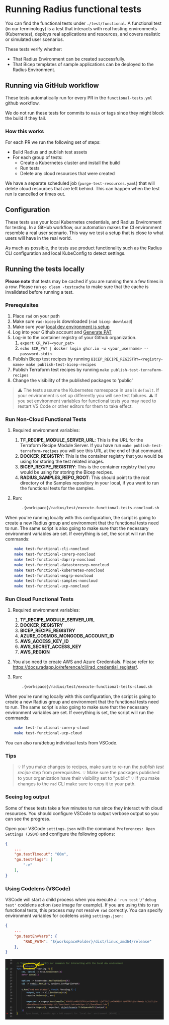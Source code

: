 # Running Radius functional tests

You can find the functional tests under `./test/functional`. A functional test (in our terminology) is a test that interacts with real hosting environments (Kubernetes), deploys real applications and resources, and covers realistic or simulated user scenarios.

These tests verify whether:

- That Radius Environment can be created successfully.
- That Bicep templates of sample applications can be deployed to the Radius Environment.

## Running via GitHub workflow

These tests automatically run for every PR in the `functional-tests.yml` github workflow.

We do not run these tests for commits to `main` or tags since they might block the build if they fail.

### How this works

For each PR we run the following set of steps:

- Build Radius and publish test assets
- For each group of tests:
  - Create a Kubernetes cluster and install the build
  - Run tests
  - Delete any cloud resources that were created

We have a separate scheduled job (`purge-test-resources.yaml`) that will delete cloud resources that are left behind. This can happen when the test run is cancelled or times out.

## Configuration

These tests use your local Kubernetes credentials, and Radius Environment for testing. In a GitHub workflow, our automation makes the CI environment resemble a real user scenario. This way we test a setup that is close to what users will have in the real world.

As much as possible, the tests use product functionality such as the Radius CLI configuration and local KubeConfig to detect settings.

## Running the tests locally

**Please note** that tests may be cached if you are running them a few times in a row. Please run `go clean -testcache` to make sure that the cache is invalidated before running a test.

### Prerequisites

1. Place `rad` on your path
2. Make sure `rad-bicep` is downloaded (`rad bicep download`)
3. Make sure your [local dev environment is setup](../contributing-code-control-plane/running-controlplane-locally.md)
4. Log into your Github account and [Generate PAT](https://docs.github.com/en/authentication/keeping-your-account-and-data-secure/managing-your-personal-access-tokens)
5. Log-in to the container registry of your Github organization.
   1. `export CR_PAT=<your_pat>`
   2. `echo $CR_PAT | docker login ghcr.io -u <your_username> --password-stdin`
6. Publish Bicep test recipes by running `BICEP_RECIPE_REGISTRY=<registry-name> make publish-test-bicep-recipes`
7. Publish Terraform test recipes by running `make publish-test-terraform-recipes`
8. Change the visibility of the published packages to 'public'

> ⚠️ The tests assume the Kubernetes namespace in use is `default`. If your environment is set up differently you will see test failures.
> ⚠️ If you set environment variables for functional tests you may need to restart VS Code or other editors for them to take effect.

### Run Non-Cloud Functional Tests

1. Required environment variables:
   1. **TF_RECIPE_MODULE_SERVER_URL**: This is the URL for the Terraform Recipe Module Server. If you have run `make publish-test-terraform-recipes` you will see this URL at the end of that command.
   2. **DOCKER_REGISTRY**: This is the container registry that you would be using for storing the test related images.
   3. **BICEP_RECIPE_REGISTRY**: This is the container registry that you would be using for storing the Bicep recipes.
   4. **RADIUS_SAMPLES_REPO_ROOT**: This should point to the root directory of the Samples repository in your local, if you want to run the functional tests for the samples.
2. Run:

   ```sh
       .{workspace}/radius/test/execute-functional-tests-noncloud.sh
   ```

When you're running locally with this configuration, the script is going to create a new Radius group and environment that the functional tests need to run. The same script is also going to make sure that the necessary environment variables are set. If everything is set, the script will run the commands:

```sh
    make test-functional-cli-noncloud
    make test-functional-corerp-noncloud
    make test-functional-daprrp-noncloud
    make test-functional-datastoresrp-noncloud
    make test-functional-kubernetes-noncloud
    make test-functional-msgrp-noncloud
    make test-functional-samples-noncloud
    make test-functional-ucp-noncloud
```

### Run Cloud Functional Tests

1. Required environment variables:
   1. **TF_RECIPE_MODULE_SERVER_URL**
   2. **DOCKER_REGISTRY**
   3. **BICEP_RECIPE_REGISTRY**
   4. **AZURE_COSMOS_MONGODB_ACCOUNT_ID**
   5. **AWS_ACCESS_KEY_ID**
   6. **AWS_SECRET_ACCESS_KEY**
   7. **AWS_REGION**
2. You also need to create AWS and Azure Credentials. Please refer to: <https://docs.radapp.io/reference/cli/rad_credential_register/>.
3. Run:

   ```sh
       .{workspace}/radius/test/execute-functional-tests-cloud.sh
   ```

When you're running locally with this configuration, the script is going to create a new Radius group and environment that the functional tests need to run. The same script is also going to make sure that the necessary environment variables are set. If everything is set, the script will run the commands:

```sh
    make test-functional-corerp-cloud
    make test-functional-ucp-cloud
```

You can also run/debug individual tests from VSCode.

### Tips

> 💡 If you make changes to recipes, make sure to re-run the _publish test recipe_ step from prerequisites.
> 💡 Make sure the packages published to your organization have their visibility set to "public"
> 💡 If you make changes to the `rad` CLI make sure to copy it to your path.

### Seeing log output

Some of these tests take a few minutes to run since they interact with cloud resources. You should configure VSCode to output verbose output so you can see the progress.

Open your VSCode `settings.json` with the command `Preferences: Open Settings (JSON)` and configure the following options:

```json
{
    ...
    "go.testTimeout": "60m",
    "go.testFlags": [
        "-v"
    ],
}
```

### Using Codelens (VSCode)

VSCode will start a child process when you execute a `'run test'/'debug test'` codelens action (see image for example). If you are using this to run functional tests, this process may not resolve `rad` correctly. You can specify environment variables for codelens using `settings.json`:

```json
{
    ...
    "go.testEnvVars": {
        "RAD_PATH": "${workspaceFolder}/dist/linux_amd64/release"
    },
}
```

![Screenshot of VS Code Codelens UI](./vscode_debug_test.png)
